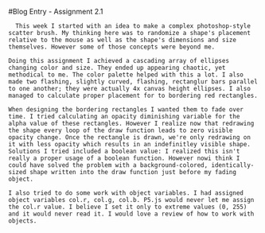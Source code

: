 #Blog Entry - Assignment 2.1

      This week I started with an idea to make a complex photoshop-style scatter brush. My thinking here was to randomize a shape's placement relative to the mouse as well as the shape's dimensions and size themselves. However some of those concepts were beyond me.
  
    Doing this assignment I achieved a cascading array of ellipses changing color and size. They ended up appearing chaotic, yet methodical to me. The color palette helped with this a lot. I also made two flashing, slightly curved, flashing, rectanglur bars parallel to one another; they were actually 4x canvas height ellipses. I also managed to calculate proper placement for to bordering red rectangles.
  
    When designing the bordering rectangles I wanted them to fade over time. I tried calculating an opacity diminishing variable for the alpha value of these rectangles. However I realize now that redrawing the shape every loop of the draw function leads to zero visible opacity change. Once the rectangle is drawn, we're only redrawing on it with less opacity which results in an indefinitley visible shape. Solutions I tried included a boolean value: I realized this isn't really a proper usage of a boolean function. However nowi think I could have solved the problem with a background-colored, identically-sized shape written into the draw function just before my fading object. 
    
    I also tried to do some work with object variables. I had assigned object variables col.r, col.g, col.b. P5.js would never let me assign the col.r value. I believe I set it only to extreme values (0, 255) and it would never read it. I would love a review of how to work with objects. 
  
